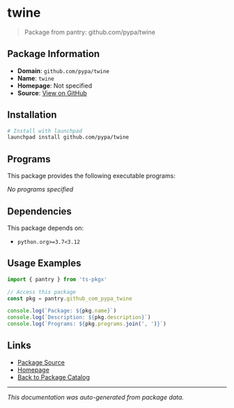 # twine

> Package from pantry: github.com/pypa/twine

## Package Information

- **Domain**: `github.com/pypa/twine`
- **Name**: `twine`
- **Homepage**: Not specified
- **Source**: [View on GitHub](https://github.com/pkgxdev/pantry/tree/main/projects/github.com/pypa/twine/package.yml)

## Installation

```bash
# Install with launchpad
launchpad install github.com/pypa/twine
```

## Programs

This package provides the following executable programs:

*No programs specified*

## Dependencies

This package depends on:

- `python.org>=3.7<3.12`

## Usage Examples

```typescript
import { pantry } from 'ts-pkgx'

// Access this package
const pkg = pantry.github_com_pypa_twine

console.log(`Package: ${pkg.name}`)
console.log(`Description: ${pkg.description}`)
console.log(`Programs: ${pkg.programs.join(', ')}`)
```

## Links

- [Package Source](https://github.com/pkgxdev/pantry/tree/main/projects/github.com/pypa/twine/package.yml)
- [Homepage](#)
- [Back to Package Catalog](../package-catalog.md)

---

*This documentation was auto-generated from package data.*
